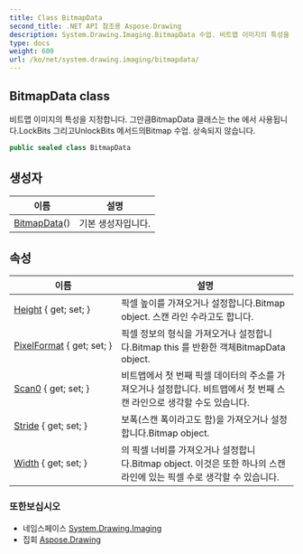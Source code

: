 ```yaml
---
title: Class BitmapData
second_title: .NET API 참조용 Aspose.Drawing
description: System.Drawing.Imaging.BitmapData 수업. 비트맵 이미지의 특성을 지정합니다. 그만큼BitmapData 클래스는 the 에서 사용됩니다.LockBits 그리고UnlockBits 메서드의Bitmap 수업. 상속되지 않습니다.
type: docs
weight: 600
url: /ko/net/system.drawing.imaging/bitmapdata/
---
```

## BitmapData class

비트맵 이미지의 특성을 지정합니다. 그만큼BitmapData 클래스는 the 에서 사용됩니다.LockBits 그리고UnlockBits 메서드의Bitmap 수업. 상속되지 않습니다.

```csharp
public sealed class BitmapData
```

## 생성자

| 이름 | 설명 |
| --- | --- |
| [BitmapData](bitmapdata/)() | 기본 생성자입니다. |

## 속성

| 이름 | 설명 |
| --- | --- |
| [Height](../../system.drawing.imaging/bitmapdata/height/) { get; set; } | 픽셀 높이를 가져오거나 설정합니다.Bitmap object. 스캔 라인 수라고도 합니다. |
| [PixelFormat](../../system.drawing.imaging/bitmapdata/pixelformat/) { get; set; } | 픽셀 정보의 형식을 가져오거나 설정합니다.Bitmap this 를 반환한 객체BitmapData object. |
| [Scan0](../../system.drawing.imaging/bitmapdata/scan0/) { get; set; } | 비트맵에서 첫 번째 픽셀 데이터의 주소를 가져오거나 설정합니다. 비트맵에서 첫 번째 스캔 라인으로 생각할 수도 있습니다. |
| [Stride](../../system.drawing.imaging/bitmapdata/stride/) { get; set; } | 보폭(스캔 폭이라고도 함)을 가져오거나 설정합니다.Bitmap object. |
| [Width](../../system.drawing.imaging/bitmapdata/width/) { get; set; } | 의 픽셀 너비를 가져오거나 설정합니다.Bitmap object. 이것은 또한 하나의 스캔 라인에 있는 픽셀 수로 생각할 수 있습니다. |

### 또한보십시오

* 네임스페이스 [System.Drawing.Imaging](../../system.drawing.imaging/)
* 집회 [Aspose.Drawing](../../)


